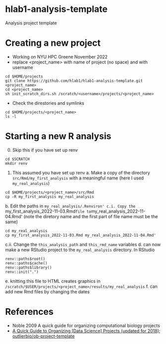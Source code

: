 # hlab1-analysis-template
Analysis project template

# Creating a new project
- Working on NYU HPC Greene November 2022
- replace <project_name> with name of project (no space) and <username> with username
```
cd $HOME/projects
git clone https://github.com/hlab1/hlab1-analysis-template.git <project_name>
cd <project_name>
sh init_scratch_dirs.sh /scratch/<username>/projects/<project_name>
```
- Check the direstories and symlinks
```
cd $HOME/projects/<project_name>
ls -l 
```

# Starting a new R analysis 
0. Skip this if you have set up renv
```
cd $SCRATCH
mkdir renv
```
1. This assumed you have set up renv 
a. Make a copy of the directory `src/Rmd/my_first_analysis` with a meaningful name (here I used `my_real_analysis`)
```
cd $HOME/projects/<project_name>/src/Rmd
cp -R my_first_analysis my_real_analysis
```
b. Edit the paths in `my_real_analysis/.Renviron'
c.i. Copy the `my_first_analysis_2022-11-03.Rmd` file to `my_real_analysis_2022-11-04.Rmd' (note the diretory name and the first part of file name must be the same)
```
cd my_real_analysis
cp my_first_analysis_2022-11-03.Rmd my_real_analysis_2022-11-04.Rmd'
```
c.ii. Change the `this_analysis_path` and `this_rmd_name` variables
d. can now make a new RStudio project to the `my_real_analysis` directory. In RStudio
```
renv::paths$root()
renv::paths$cache()
renv::paths$library()
renv::init(".")
```
e. knitting this file to HTML creates graphics in `/scratch/$USER/projects/<project_name>/results/my_real_analysis`
f. can add new Rmd files by changing the dates


# References
- Noble 2009 A quick guide for organizing computational biology projects
- [A Quick Guide to Organizing [Data Science] Projects (updated for 2018)](https://medium.com/outlier-bio-blog/a-quick-guide-to-organizing-data-science-projects-updated-for-2016-4cbb1e6dac71); [outlierbio/ob-project-template](https://github.com/outlierbio/ob-project-template)

